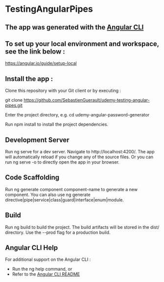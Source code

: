 # TestingAngularPipes

## **The app was generated with the [Angular CLI](https://github.com/angular/angular-cli)**

## To set up your local environment and workspace, see the link below : 

https://angular.io/guide/setup-local


## **Install the app :**

Clone this repository with your Git client or by executing :

git clone https://github.com/SebastienGuerault/udemy-testing-angular-pipes.git

Enter the project directory, e.g. cd udemy-angular-password-generator

Run npm install to install the project dependencies.

## **Development Server**

Run ng serve for a dev server. Navigate to http://localhost:4200/. The app will automatically reload if you change any of the source files.
Or you can run ng serve -o to directly open the app in your browser.

## **Code Scaffolding**

Run ng generate component component-name to generate a new component. You can also use ng generate directive|pipe|service|class|guard|interface|enum|module.

## **Build**

Run ng build to build the project. The build artifacts will be stored in the dist/ directory. Use the --prod flag for a production build.

## **Angular CLI Help**

For additional support on the Angular CLI :

- Run the ng help command, or
- Refer to the [Angular CLI README](https://github.com/angular/angular-cli/blob/master/README.md)